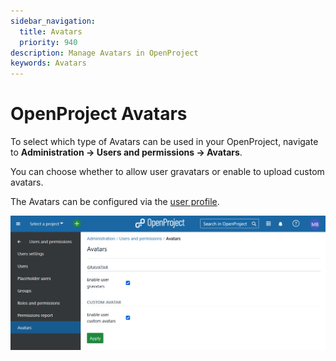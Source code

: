 ```yaml
---
sidebar_navigation:
  title: Avatars
  priority: 940
description: Manage Avatars in OpenProject
keywords: Avatars
---
```

# OpenProject Avatars

To select which type of Avatars can be used in your OpenProject, navigate to **Administration -> Users and permissions -> Avatars**.

You can choose whether to allow user gravatars or enable to upload custom avatars.

The Avatars can be configured via the [user profile](../users).

![OpenProject avatars](system-guide-avatar.png)
